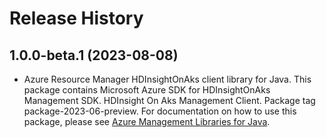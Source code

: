 # Release History

## 1.0.0-beta.1 (2023-08-08)

- Azure Resource Manager HDInsightOnAks client library for Java. This package contains Microsoft Azure SDK for HDInsightOnAks Management SDK. HDInsight On Aks Management Client. Package tag package-2023-06-preview. For documentation on how to use this package, please see [Azure Management Libraries for Java](https://aka.ms/azsdk/java/mgmt).
